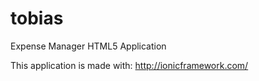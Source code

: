 tobias
======

Expense Manager HTML5 Application

This application is made with: http://ionicframework.com/

